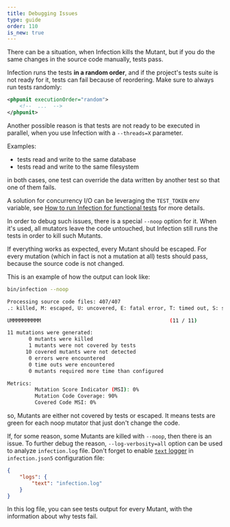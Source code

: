 ```yaml
---
title: Debugging Issues
type: guide
order: 110
is_new: true
---
```


There can be a situation, when Infection kills the Mutant, but if you do the same changes in the source code manually, tests pass.

Infection runs the tests **in a random order**, and if the project's tests suite is not ready for it, tests can fail because of reordering. Make sure to always run tests randomly:

```xml phpunit.xml
<phpunit executionOrder="random">
    <!--  ...  -->
</phpunit>
```

Another possible reason is that tests are not ready to be executed in parallel, when you use Infection with a `--threads=X` parameter.

Examples:

* tests read and write to the same database
* tests read and write to the same filesystem

in both cases, one test can override the data written by another test so that one of them fails.

A solution for concurrency I/O can be leveraging the `TEST_TOKEN` env variable, see [How to run Infection for functional tests](/guide/how-to.html#How-to-run-Infection-for-functional-tests) for more details.

In order to debug such issues, there is a special `--noop` option for it. When it's used, all mutators leave the code untouched, but Infection still runs the tests in order to kill such Mutants.

If everything works as expected, every Mutant should be escaped. For every mutation (which in fact is not a mutation at all) tests should pass, because the source code is not changed.

This is an example of how the output can look like:

```bash
bin/infection --noop

Processing source code files: 407/407
.: killed, M: escaped, U: uncovered, E: fatal error, T: timed out, S: skipped

UMMMMMMMMMM                                          (11 / 11)

11 mutations were generated:
       0 mutants were killed
       1 mutants were not covered by tests
      10 covered mutants were not detected
       0 errors were encountered
       0 time outs were encountered
       0 mutants required more time than configured

Metrics:
         Mutation Score Indicator (MSI): 0%
         Mutation Code Coverage: 90%
         Covered Code MSI: 0%
```

so, Mutants are either not covered by tests or escaped. It means tests are green for each noop mutator that just don't change the code.

If, for some reason, some Mutants are killed with `--noop`, then there is an issue. To further debug the reason, `--log-verbosity=all` option can be used to analyze `infection.log` file. Don't forget to enable [`text` logger](/guide/usage.html#Configuration-settings) in `infection.json5` configuration file:

```json
{
    "logs": {
        "text": "infection.log"
    }
}
```

In this log file, you can see tests output for every Mutant, with the information about why tests fail.
